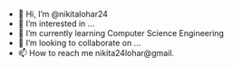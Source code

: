 - 👋 Hi, I’m @nikitalohar24
- 👀 I’m interested in ...
- 🌱 I’m currently learning Computer Science Engineering 
- 💞️ I’m looking to collaborate on ...
- 📫 How to reach me  nikita24lohar@gmail.


<!---
nikitalohar24/nikitalohar24 is a ✨ special ✨ repository because its `README.md` (this file) appears on your GitHub profile.
You can click the Preview link to take a look at your changes.
--->

